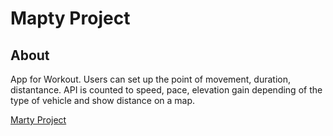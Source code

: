 # Mapty Project

## About

App for Workout. Users can set up the point of movement, duration, distantance. API is counted to speed, pace, elevation gain depending of the type of vehicle and show distance on a map.

[Marty Project](https://charleswein.github.io/course-js-jonas/Mapty/)
